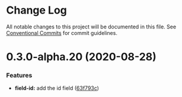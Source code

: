 # Change Log

All notable changes to this project will be documented in this file.
See [Conventional Commits](https://conventionalcommits.org) for commit guidelines.

# 0.3.0-alpha.20 (2020-08-28)


### Features

* **field-id:** add the id field ([63f793c](https://github.com/dockite/dockite/commit/63f793cf859bdd572ead15a71c9512578e9aabc6))
